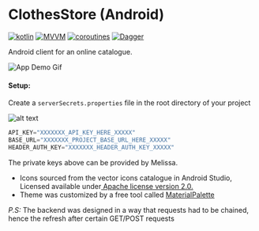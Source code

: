 # ClothesStore (Android)
[![kotlin](https://img.shields.io/badge/Kotlin-1.3.xx-blue)](https://kotlinlang.org/) [![MVVM ](https://img.shields.io/badge/Architecture-MVVM-brightgreen)](https://developer.android.com/jetpack/guide) [![coroutines](https://img.shields.io/badge/Kotlin-Coroutines-orange)](https://developer.android.com/kotlin/coroutines) [![Dagger](https://img.shields.io/badge/Dagger-Hilt-orange)](https://dagger.dev/hilt)

Android client for an online catalogue.

![App Demo Gif](https://user-images.githubusercontent.com/13585693/86788698-5b555800-c05e-11ea-880f-3a0afcb85f1f.gif)


#### Setup:
Create a `serverSecrets.properties` file in the root directory of your project

![alt text](https://user-images.githubusercontent.com/13585693/86789145-e3d3f880-c05e-11ea-8525-03ff1879d45f.png "serverSecrets setup")

```kotlin
API_KEY="XXXXXXX_API_KEY_HERE_XXXXX"
BASE_URL="XXXXXXX_PROJECT_BASE_URL_HERE_XXXXX"
HEADER_AUTH_KEY="XXXXXXX_HEADER_AUTH_KEY_XXXXX"
```

The private keys above can be provided by Melissa.


- Icons sourced from the vector icons catalogue in Android Studio, Licensed available under[ Apache license version 2.0.](https://www.apache.org/licenses/LICENSE-2.0.html)
- Theme was customized by a free tool called [MaterialPalette](https://www.materialpalette.com/brown/grey)


*P.S:* The backend was designed in a way that requests had to be chained, hence the refresh after certain GET/POST requests

